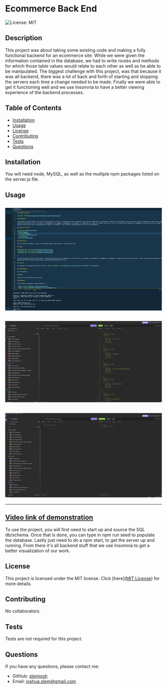 # Ecommerce Back End

![License: MIT](https://img.shields.io/badge/License-MIT-yellow.svg)

## Description

This project was about taking some existing code and making a fully functional backend for an ecommerce site. While we were given the information contained in the database, we had to write routes and methods for which those table values would relate to each other as well as be able to be manipulated. The biggest challenge with this project, was that because it was all backend, there was a lot of back and forth of starting and stopping the servers each time a change needed to be made. Finally we were able to get it functioning well and we use Insomnia to have a better viewing experience of the backend processes.

## Table of Contents

- [Installation](#installation)
- [Usage](#usage)
- [License](#license)
- [Contributing](#contributing)
- [Tests](#tests)
- [Questions](#questions)

## Installation

You will need node, MySQL, as well as the multiple npm packages listed on the server.js file.

## Usage

## ![Ecommerce Back End screenshot](/assets/ecommerce1.png)

## ![Ecommerce Back End screenshot](/assets/ecommerce2.png)

## ![Ecommerce Back End screenshot](/assets/ecommerce3.png)

---

## [Video link of demonstration](https://drive.google.com/file/d/1qgjSh-cKMsPA_JRbSAGOVZaodSEhejeK/view)

To use the project, you will first need to start up and source the SQL db/schema. Once that is done, you can type in npm run seed to populate the database. Lastly just need to do a npm start, to get the server up and running. From there it's all backend stuff that we use Insomnia to get a better visualization of our work.

## License

This project is licensed under the MIT license. Click [here]([MIT License](https://opensource.org/licenses/MIT)) for more details.

## Contributing

No collaborators.

## Tests

Tests are not required for this project.

## Questions

If you have any questions, please contact me:

- GitHub: [slemjosh](https://github.com/slemjosh)
- Email: [joshua.slem@gmail.com](mailto:joshua.slem@gmail.com)
